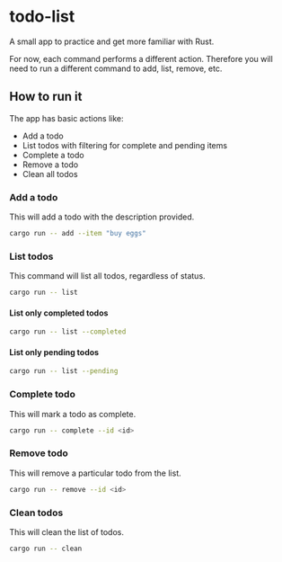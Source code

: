 # todo-list
A small app to practice and get more familiar with Rust.

For now, each command performs a different action. Therefore you will
need to run a different command to add, list, remove, etc.

## How to run it

The app has basic actions like:
- Add a todo
- List todos with filtering for complete and pending items
- Complete a todo
- Remove a todo
- Clean all todos

### Add a todo

This will add a todo with the description provided.

```sh
cargo run -- add --item "buy eggs"
```

### List todos

This command will list all todos, regardless of status.

```sh
cargo run -- list
```

#### List only completed todos
```sh
cargo run -- list --completed
```

#### List only pending todos
```sh
cargo run -- list --pending
```

### Complete todo

This will mark a todo as complete.

```sh
cargo run -- complete --id <id>
```

### Remove todo

This will remove a particular todo from the list.

```sh
cargo run -- remove --id <id>
```

### Clean todos

This will clean the list of todos.

```sh
cargo run -- clean
```
